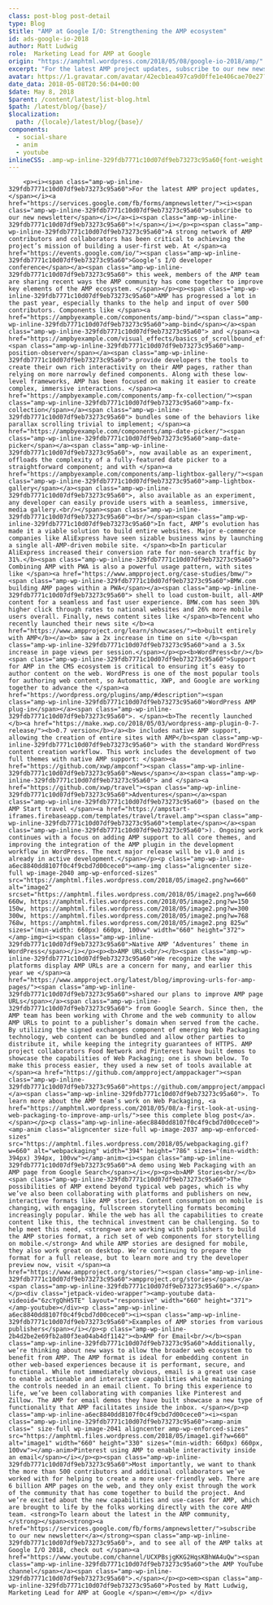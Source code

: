 ```yaml
---
class: post-blog post-detail
type: Blog
$title: "AMP at Google I/O: Strengthening the AMP ecosystem"
id: ads-google-io-2018
author: Matt Ludwig
role:  Marketing Lead for AMP at Google 
origin: "https://amphtml.wordpress.com/2018/05/08/google-io-2018/amp/"
excerpt: "For the latest AMP project updates, subscribe to our new newsletter! A strong network of AMP contributors and collaborators has been critical to achieving the project’s mission of building a user-first web. At Google’s I/O developer conference this week, members of the AMP team are sharing recent ways the AMP community has come together to [&#8230;]"
avatar: https://1.gravatar.com/avatar/42ecb1ea497ca9d0ffe1e406cae70e27?s=96&d=identicon&r=G
date_data: 2018-05-08T20:56:04+00:00
$date: May 8, 2018
$parent: /content/latest/list-blog.html
$path: /latest/blog/{base}/
$localization:
  path: /{locale}/latest/blog/{base}/
components:
  - social-share
  - anim
  - youtube
inlineCSS: .amp-wp-inline-329fdb7771c10d07df9eb73273c95a60{font-weight:400;}.amp-wp-inline-a6ec8840dd8107f0c4f9cbd7d00cece0{text-align:center;}.amp-wp-inline-2b4d2be2e69fb2a80f3ea04ab4df1142{text-align:left;}
---
```


<div class="amp-wp-article-content">

		<p><i><span class="amp-wp-inline-329fdb7771c10d07df9eb73273c95a60">For the latest AMP project updates, </span></i><a href="https://services.google.com/fb/forms/ampnewsletter/"><i><span class="amp-wp-inline-329fdb7771c10d07df9eb73273c95a60">subscribe to our new newsletter</span></i></a><i><span class="amp-wp-inline-329fdb7771c10d07df9eb73273c95a60">!</span></i></p><p><span class="amp-wp-inline-329fdb7771c10d07df9eb73273c95a60">A strong network of AMP contributors and collaborators has been critical to achieving the project’s mission of building a user-first web. At </span><a href="https://events.google.com/io/"><span class="amp-wp-inline-329fdb7771c10d07df9eb73273c95a60">Google’s I/O developer conference</span></a><span class="amp-wp-inline-329fdb7771c10d07df9eb73273c95a60"> this week, members of the AMP team are sharing recent ways the AMP community has come together to improve key elements of the AMP ecosystem. </span></p><p><span class="amp-wp-inline-329fdb7771c10d07df9eb73273c95a60">AMP has progressed a lot in the past year, especially thanks to the help and input of over 500 contributors. Components like </span><a href="https://ampbyexample.com/components/amp-bind/"><span class="amp-wp-inline-329fdb7771c10d07df9eb73273c95a60">amp-bind</span></a><span class="amp-wp-inline-329fdb7771c10d07df9eb73273c95a60"> and </span><a href="https://ampbyexample.com/visual_effects/basics_of_scrollbound_effects/"><span class="amp-wp-inline-329fdb7771c10d07df9eb73273c95a60">amp-position-observer</span></a><span class="amp-wp-inline-329fdb7771c10d07df9eb73273c95a60"> provide developers the tools to create their own rich interactivity on their AMP pages, rather than relying on more narrowly defined components. Along with these low-level frameworks, AMP has been focused on making it easier to create complex, immersive interactions. </span><a href="https://ampbyexample.com/components/amp-fx-collection/"><span class="amp-wp-inline-329fdb7771c10d07df9eb73273c95a60">amp-fx-collection</span></a><span class="amp-wp-inline-329fdb7771c10d07df9eb73273c95a60"> bundles some of the behaviors like parallax scrolling trivial to implement; </span><a href="https://ampbyexample.com/components/amp-date-picker/"><span class="amp-wp-inline-329fdb7771c10d07df9eb73273c95a60">amp-date-picker</span></a><span class="amp-wp-inline-329fdb7771c10d07df9eb73273c95a60">, now available as an experiment, offloads the complexity of a fully-featured date picker to a straightforward component; and with </span><a href="https://ampbyexample.com/components/amp-lightbox-gallery/"><span class="amp-wp-inline-329fdb7771c10d07df9eb73273c95a60">amp-lightbox-gallery</span></a><span class="amp-wp-inline-329fdb7771c10d07df9eb73273c95a60">, also available as an experiment, any developer can easily provide users with a seamless, immersive, media gallery.<br/></span><span class="amp-wp-inline-329fdb7771c10d07df9eb73273c95a60"><br/></span><span class="amp-wp-inline-329fdb7771c10d07df9eb73273c95a60">In fact, AMP’s evolution has made it a viable solution to build entire websites. Major e-commerce companies like AliExpress have seen sizable business wins by launching a single all-AMP-driven mobile site. </span><b>In particular AliExpress increased their conversion rate for non-search traffic by 31%.</b><span class="amp-wp-inline-329fdb7771c10d07df9eb73273c95a60"> Combining AMP with PWA is also a powerful usage pattern, with sites like </span><a href="https://www.ampproject.org/case-studies/bmw/"><span class="amp-wp-inline-329fdb7771c10d07df9eb73273c95a60">BMW.com building AMP pages within a PWA</span></a><span class="amp-wp-inline-329fdb7771c10d07df9eb73273c95a60"> shell to load custom-built, all-AMP content for a seamless and fast user experience. BMW.com has seen 30% higher click through rates to national websites and 26% more mobile users overall. Finally, news content sites like </span><b>Tencent who recently launched their news site </b><a href="https://www.ampproject.org/learn/showcases/"><b>built entirely with AMP</b></a><b> saw a 2x increase in time on site </b><span class="amp-wp-inline-329fdb7771c10d07df9eb73273c95a60">and a 3.5x increase in page views per session.</span></p><p><b>WordPress<br/></b><span class="amp-wp-inline-329fdb7771c10d07df9eb73273c95a60">Support for AMP in the CMS ecosystem is critical to ensuring it’s easy to author content on the web. WordPress is one of the most popular tools for authoring web content, so Automattic, XWP, and Google are working together to advance the </span><a href="https://wordpress.org/plugins/amp/#description"><span class="amp-wp-inline-329fdb7771c10d07df9eb73273c95a60">WordPress AMP plug-in</span></a><span class="amp-wp-inline-329fdb7771c10d07df9eb73273c95a60">. </span><b>The recently launched </b><a href="https://make.xwp.co/2018/05/03/wordpress-amp-plugin-0-7-release/"><b>0.7 version</b></a><b> includes native AMP support, allowing the creation of entire sites with AMP</b><span class="amp-wp-inline-329fdb7771c10d07df9eb73273c95a60"> with the standard WordPress content creation workflow. This work includes the development of two full themes with native AMP support: </span><a href="https://github.com/xwp/ampconf"><span class="amp-wp-inline-329fdb7771c10d07df9eb73273c95a60">News</span></a><span class="amp-wp-inline-329fdb7771c10d07df9eb73273c95a60"> and </span><a href="https://github.com/xwp/travel"><span class="amp-wp-inline-329fdb7771c10d07df9eb73273c95a60">Adventures</span></a><span class="amp-wp-inline-329fdb7771c10d07df9eb73273c95a60"> (based on the AMP Start travel </span><a href="https://ampstart-iframes.firebaseapp.com/templates/travel/travel.amp"><span class="amp-wp-inline-329fdb7771c10d07df9eb73273c95a60">template</span></a><span class="amp-wp-inline-329fdb7771c10d07df9eb73273c95a60">). Ongoing work continues with a focus on adding AMP support to all core themes, and improving the integration of the AMP plugin in the development workflow in WordPress. The next major release will be v1.0 and is already in active development.</span></p><p class="amp-wp-inline-a6ec8840dd8107f0c4f9cbd7d00cece0"><amp-img class="aligncenter size-full wp-image-2040 amp-wp-enforced-sizes" src="https://amphtml.files.wordpress.com/2018/05/image2.png?w=660" alt="image2" srcset="https://amphtml.files.wordpress.com/2018/05/image2.png?w=660 660w, https://amphtml.files.wordpress.com/2018/05/image2.png?w=150 150w, https://amphtml.files.wordpress.com/2018/05/image2.png?w=300 300w, https://amphtml.files.wordpress.com/2018/05/image2.png?w=768 768w, https://amphtml.files.wordpress.com/2018/05/image2.png 825w" sizes="(min-width: 660px) 660px, 100vw" width="660" height="372"></amp-img><i><span class="amp-wp-inline-329fdb7771c10d07df9eb73273c95a60">Native AMP ‘Adventures’ theme in WordPress</span></i></p><p><b>AMP URLs<br/></b><span class="amp-wp-inline-329fdb7771c10d07df9eb73273c95a60">We recognize the way platforms display AMP URLs are a concern for many, and earlier this year we </span><a href="https://www.ampproject.org/latest/blog/improving-urls-for-amp-pages/"><span class="amp-wp-inline-329fdb7771c10d07df9eb73273c95a60">shared our plans to improve AMP page URLs</span></a><span class="amp-wp-inline-329fdb7771c10d07df9eb73273c95a60"> from Google Search. Since then, the AMP team has been working with Chrome and the web community to allow AMP URLs to point to a publisher’s domain when served from the cache. By utilizing the signed exchanges component of emerging Web Packaging technology, web content can be bundled and allow other parties to distribute it, while keeping the integrity guarantees of HTTPS. AMP project collaborators Food Network and Pinterest have built demos to showcase the capabilities of Web Packaging; one is shown below. To make this process easier, they used a new set of tools available at </span><a href="https://github.com/ampproject/amppackager"><span class="amp-wp-inline-329fdb7771c10d07df9eb73273c95a60">https://github.com/ampproject/amppackager</span></a><span class="amp-wp-inline-329fdb7771c10d07df9eb73273c95a60">. To learn more about the AMP team’s work on Web Packaging, <a href="https://amphtml.wordpress.com/2018/05/08/a-first-look-at-using-web-packaging-to-improve-amp-urls/">see this complete blog post</a>.</span></p><p class="amp-wp-inline-a6ec8840dd8107f0c4f9cbd7d00cece0"><amp-anim class="aligncenter size-full wp-image-2037 amp-wp-enforced-sizes" src="https://amphtml.files.wordpress.com/2018/05/webpackaging.gif?w=660" alt="webpackaging" width="394" height="786" sizes="(min-width: 394px) 394px, 100vw"></amp-anim><i><span class="amp-wp-inline-329fdb7771c10d07df9eb73273c95a60">A demo using Web Packaging with an AMP page from Google Search</span></i></p><p><b>AMP Stories<br/></b><span class="amp-wp-inline-329fdb7771c10d07df9eb73273c95a60">The possibilities of AMP extend beyond typical web pages, which is why we’ve also been collaborating with platforms and publishers on new, interactive formats like AMP stories. Content consumption on mobile is changing, with engaging, fullscreen storytelling formats becoming increasingly popular. While the web has all the capabilities to create content like this, the technical investment can be challenging. So to help meet this need, <strong>we are working with publishers to build the AMP stories format, a rich set of web components for storytelling on mobile.</strong> And while AMP stories are designed for mobile, they also work great on desktop. We’re continuing to prepare the format for a full release, but to learn more and try the developer preview now, visit </span><a href="https://www.ampproject.org/stories/"><span class="amp-wp-inline-329fdb7771c10d07df9eb73273c95a60">ampproject.org/stories</span></a><span class="amp-wp-inline-329fdb7771c10d07df9eb73273c95a60">.</span></p><div class="jetpack-video-wrapper"><amp-youtube data-videoid="6zcYgQhH5TE" layout="responsive" width="660" height="371"></amp-youtube></div><p class="amp-wp-inline-a6ec8840dd8107f0c4f9cbd7d00cece0"><i><span class="amp-wp-inline-329fdb7771c10d07df9eb73273c95a60">Examples of AMP stories from various publishers</span></i></p><p class="amp-wp-inline-2b4d2be2e69fb2a80f3ea04ab4df1142"><b>AMP for Email<br/></b><span class="amp-wp-inline-329fdb7771c10d07df9eb73273c95a60">Additionally, we’re thinking about new ways to allow the broader web ecosystem to benefit from AMP. The AMP format is ideal for embedding content in other web-based experiences because it is performant, secure, and functional. While not immediately obvious, email is a great use case to enable actionable and interactive capabilities while maintaining the controls needed in an email client. To bring this experience to life, we’ve been collaborating with companies like Pinterest and Zillow. The AMP for email demos they have built showcase a new type of functionality that AMP facilitates inside the inbox. </span></p><p class="amp-wp-inline-a6ec8840dd8107f0c4f9cbd7d00cece0"><i><span class="amp-wp-inline-329fdb7771c10d07df9eb73273c95a60"><amp-anim class=" size-full wp-image-2041 aligncenter amp-wp-enforced-sizes" src="https://amphtml.files.wordpress.com/2018/05/image1.gif?w=660" alt="image1" width="660" height="330" sizes="(min-width: 660px) 660px, 100vw"></amp-anim>Pinterest using AMP to enable interactivity inside an email</span></i></p><p><span class="amp-wp-inline-329fdb7771c10d07df9eb73273c95a60">Most importantly, we want to thank the more than 500 contributors and additional collaborators we’ve worked with for helping to create a more user-friendly web. There are 6 billion AMP pages on the web, and they only exist through the work of the community that has come together to build the project. And we’re excited about the new capabilities and use-cases for AMP, which are brought to life by the folks working directly with the core AMP team. <strong>To learn about the latest in the AMP community, </strong></span><strong><a href="https://services.google.com/fb/forms/ampnewsletter/">subscribe to our new newsletter</a></strong><span class="amp-wp-inline-329fdb7771c10d07df9eb73273c95a60">, and to see all of the AMP talks at Google I/O 2018, check out </span><a href="https://www.youtube.com/channel/UCXPBsjgKKG2HqsKBhWA4uQw"><span class="amp-wp-inline-329fdb7771c10d07df9eb73273c95a60">the AMP YouTube channel</span></a><span class="amp-wp-inline-329fdb7771c10d07df9eb73273c95a60">.</span></p><p><em><span class="amp-wp-inline-329fdb7771c10d07df9eb73273c95a60">Posted by Matt Ludwig, Marketing Lead for AMP at Google </span></em></p>	</div>

	

</div>

